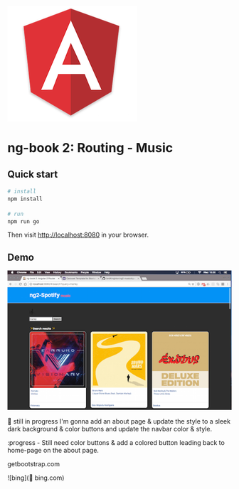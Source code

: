 ![angular2](public/ang.png)

# ng-book 2: Routing - Music

## Quick start

```bash
# install
npm install

# run
npm run go
```

Then visit [http://localhost:8080](http://localhost:8080) in your browser.


## Demo
![pic](public/demo.png)


:construction: still in progress
I'm gonna add an about page & update the style to a
sleek dark background & color buttons
and update the navbar color & style.

:progress -
Still need color buttons & add a colored button
leading back to home-page on the about page.

getbootstrap.com

![bing](:radio_button: bing.com)
